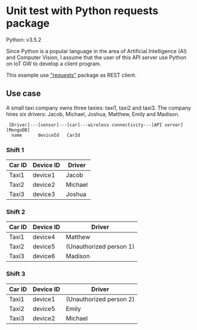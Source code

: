 # Unit test with Python requests package

Python: v3.5.2

Since Python is a popular language in the area of Artificial Intelligence (AI) and Computer Vision, I assume that the user of this API server use Python on IoT GW to develop a client program.

This example use ["requests"](http://docs.python-requests.org/en/master/) package as REST client.

## Use case

A small taxi company owns three taxies: taxi1, taxi2 and taxi3. The company hires six drivers: Jacob, Michael, Joshua, Matthew, Emily and Madison.

```
 [Driver]---[sensor]---[car]---wireless connectivity---[API server][MongoDB]
  name      deviceId   CarId 
```

### Shift 1

|Car ID|Device ID|Driver                 |
|------|---------|-----------------------|
|Taxi1 |device1  |Jacob                  |
|Taxi2 |device2  |Michael                |
|Taxi3 |device3  |Joshua                 |

### Shift 2

|Car ID|Device ID|Driver                 |
|------|---------|-----------------------|
|Taxi1 |device4  |Matthew                |
|Taxi2 |device5  |(Unauthorized person 1)|
|Taxi3 |device6  |Madison                |

### Shift 3

|Car ID|Device ID|Driver                 |
|------|---------|-----------------------|
|Taxi1 |device1  |(Unauthorized person 2)|
|Taxi2 |device5  |Emily                  |
|Taxi3 |device2  |Michael                |
